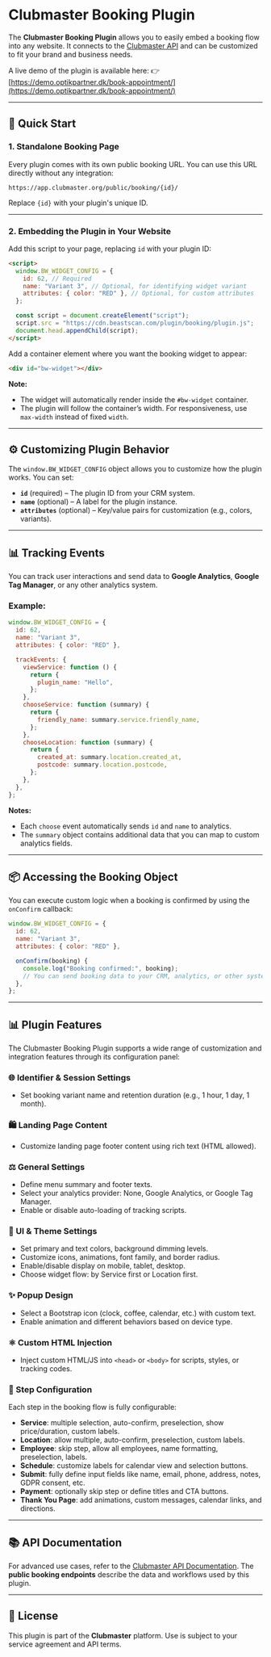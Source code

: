# Clubmaster Booking Plugin

The **Clubmaster Booking Plugin** allows you to easily embed a booking flow into any website.
It connects to the [Clubmaster API](https://app.clubmaster.org/api/v3/doc) and can be customized to fit your brand and business needs.

A live demo of the plugin is available here:
👉 [https://demo.optikpartner.dk/book-appointment/](https://demo.optikpartner.dk/book-appointment/)

---

## 🚀 Quick Start

### 1. Standalone Booking Page

Every plugin comes with its own public booking URL.
You can use this URL directly without any integration:

```
https://app.clubmaster.org/public/booking/{id}/
```

Replace `{id}` with your plugin's unique ID.

---

### 2. Embedding the Plugin in Your Website

Add this script to your page, replacing `id` with your plugin ID:

```html
<script>
  window.BW_WIDGET_CONFIG = {
    id: 62, // Required
    name: "Variant 3", // Optional, for identifying widget variant
    attributes: { color: "RED" }, // Optional, for custom attributes
  };

  const script = document.createElement("script");
  script.src = "https://cdn.beastscan.com/plugin/booking/plugin.js";
  document.head.appendChild(script);
</script>
```

Add a container element where you want the booking widget to appear:

```html
<div id="bw-widget"></div>
```

**Note:**

* The widget will automatically render inside the `#bw-widget` container.
* The plugin will follow the container’s width.
  For responsiveness, use `max-width` instead of fixed `width`.

---

## ⚙️ Customizing Plugin Behavior

The `window.BW_WIDGET_CONFIG` object allows you to customize how the plugin works.
You can set:

* **`id`** (required) – The plugin ID from your CRM system.
* **`name`** (optional) – A label for the plugin instance.
* **`attributes`** (optional) – Key/value pairs for customization (e.g., colors, variants).

---

## 📊 Tracking Events

You can track user interactions and send data to **Google Analytics**, **Google Tag Manager**, or any other analytics system.

### Example:

```js
window.BW_WIDGET_CONFIG = {
  id: 62,
  name: "Variant 3",
  attributes: { color: "RED" },

  trackEvents: {
    viewService: function () {
      return {
        plugin_name: "Hello",
      };
    },
    chooseService: function (summary) {
      return {
        friendly_name: summary.service.friendly_name,
      };
    },
    chooseLocation: function (summary) {
      return {
        created_at: summary.location.created_at,
        postcode: summary.location.postcode,
      };
    },
  },
};
```

**Notes:**

* Each `choose` event automatically sends `id` and `name` to analytics.
* The `summary` object contains additional data that you can map to custom analytics fields.

---

## 📦 Accessing the Booking Object

You can execute custom logic when a booking is confirmed by using the `onConfirm` callback:

```js
window.BW_WIDGET_CONFIG = {
  id: 62,
  name: "Variant 3",
  attributes: { color: "RED" },

  onConfirm(booking) {
    console.log("Booking confirmed:", booking);
    // You can send booking data to your CRM, analytics, or other systems here
  },
};
```

---

## 📊 Plugin Features

The Clubmaster Booking Plugin supports a wide range of customization and integration features through its configuration panel:

### 🌐 Identifier & Session Settings

* Set booking variant name and retention duration (e.g., 1 hour, 1 day, 1 month).

### 🛍️ Landing Page Content

* Customize landing page footer content using rich text (HTML allowed).

### ⚖️ General Settings

* Define menu summary and footer texts.
* Select your analytics provider: None, Google Analytics, or Google Tag Manager.
* Enable or disable auto-loading of tracking scripts.

### 🎨 UI & Theme Settings

* Set primary and text colors, background dimming levels.
* Customize icons, animations, font family, and border radius.
* Enable/disable display on mobile, tablet, desktop.
* Choose widget flow: by Service first or Location first.

### ✨ Popup Design

* Select a Bootstrap icon (clock, coffee, calendar, etc.) with custom text.
* Enable animation and different behaviors based on device type.

### ⚛️ Custom HTML Injection

* Inject custom HTML/JS into `<head>` or `<body>` for scripts, styles, or tracking codes.

### 🔄 Step Configuration

Each step in the booking flow is fully configurable:

* **Service**: multiple selection, auto-confirm, preselection, show price/duration, custom labels.
* **Location**: allow multiple, auto-confirm, preselection, custom labels.
* **Employee**: skip step, allow all employees, name formatting, preselection, labels.
* **Schedule**: customize labels for calendar view and selection buttons.
* **Submit**: fully define input fields like name, email, phone, address, notes, GDPR consent, etc.
* **Payment**: optionally skip step or define titles and CTA buttons.
* **Thank You Page**: add animations, custom messages, calendar links, and directions.

---

## 📚 API Documentation

For advanced use cases, refer to the [Clubmaster API Documentation](https://app.clubmaster.org/api/v3/doc).
The **public booking endpoints** describe the data and workflows used by this plugin.

---

## 📝 License

This plugin is part of the **Clubmaster** platform.
Use is subject to your service agreement and API terms.
